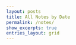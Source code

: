 ```yaml
---
layout: posts
title: All Notes by Date
permalink: /notes/
show_excerpts: true
entries_layout: grid
---
```

